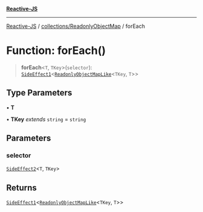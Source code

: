[**Reactive-JS**](../../../README.md)

***

[Reactive-JS](../../../README.md) / [collections/ReadonlyObjectMap](../README.md) / forEach

# Function: forEach()

> **forEach**\<`T`, `TKey`\>(`selector`): [`SideEffect1`](../../../functions/type-aliases/SideEffect1.md)\<[`ReadonlyObjectMapLike`](../../type-aliases/ReadonlyObjectMapLike.md)\<`TKey`, `T`\>\>

## Type Parameters

• **T**

• **TKey** *extends* `string` = `string`

## Parameters

### selector

[`SideEffect2`](../../../functions/type-aliases/SideEffect2.md)\<`T`, `TKey`\>

## Returns

[`SideEffect1`](../../../functions/type-aliases/SideEffect1.md)\<[`ReadonlyObjectMapLike`](../../type-aliases/ReadonlyObjectMapLike.md)\<`TKey`, `T`\>\>
